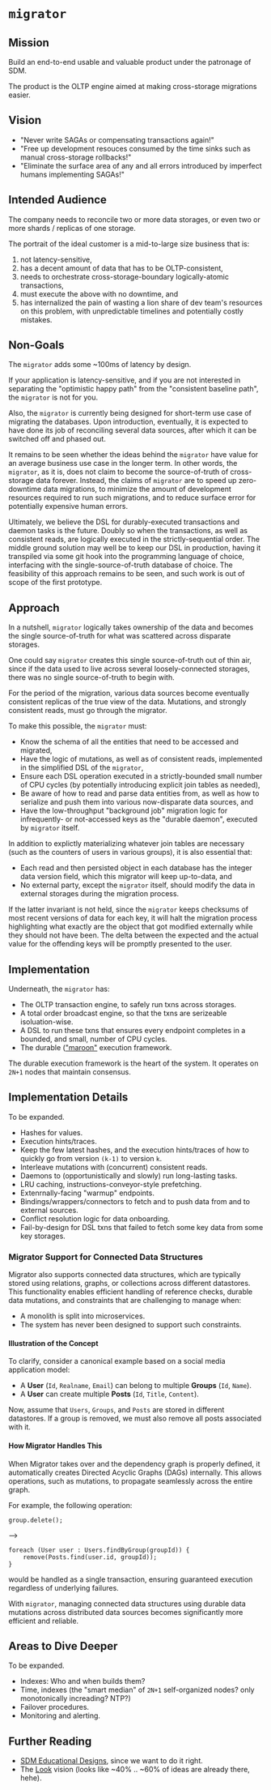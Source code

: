 # `migrator`

## Mission

Build an end-to-end usable and valuable product under the patronage of SDM.

The product is the OLTP engine aimed at making cross-storage migrations easier.

## Vision

* "Never write SAGAs or compensating transactions again!"
* "Free up development resouces consumed by the time sinks such as manual cross-storage rollbacks!"
* "Eliminate the surface area of any and all errors introduced by imperfect humans implementing SAGAs!"

## Intended Audience

The company needs to reconcile two or more data storages, or even two or more shards / replicas of one storage.

The portrait of the ideal customer is a mid-to-large size business that is:

1. not latency-sensitive,
2. has a decent amount of data that has to be OLTP-consistent,
3. needs to orchestrate cross-storage-boundary logically-atomic transactions,
4. must execute the above with no downtime, and
5. has internalized the pain of wasting a lion share of dev team's resources on this problem, with unpredictable timelines and potentially costly mistakes.
 
## Non-Goals

The `migrator` adds some ~100ms of latency by design.

If your application is latency-sensitive, and if you are not interested in separating the "optimistic happy path" from the "consistent baseline path", the `migrator` is not for you.

Also, the `migrator` is currently being designed for short-term use case of migrating the databases. Upon introduction, eventually, it is expected to have done its job of reconciling several data sources, after which it can be switched off and phased out.

It remains to be seen whether the ideas behind the `migrator` have value for an average business use case in the longer term. In other words, the `migrator`, as it is, does not claim to become the source-of-truth of cross-storage data forever. Instead, the claims of `migrator` are to speed up zero-downtime data migrations, to minimize the amount of development resources required to run such migrations, and to reduce surface error for potentially expensive human errors.

Ultimately, we believe the DSL for durably-executed transactions and daemon tasks is the future. Doubly so when the transactions, as well as consistent reads, are logically executed in the strictly-sequential order. The middle ground solution may well be to keep our DSL in production, having it transpiled via some git hook into the programming language of choice, interfacing with the single-source-of-truth database of choice. The feasibility of this approach remains to be seen, and such work is out of scope of the first prototype.

## Approach

In a nutshell, `migrator` logically takes ownership of the data and becomes the single source-of-truth for what was scattered across disparate storages.

One could say `migrator` creates this single source-of-truth out of thin air, since if the data used to live across several loosely-connected storages, there was no single source-of-truth to begin with.

For the period of the migration, various data sources become eventually consistent replicas of the true view of the data. Mutations, and strongly consistent reads, must go through the migrator.

To make this possible, the `migrator` must:

* Know the schema of all the entities that need to be accessed and migrated,
* Have the logic of mutations, as well as of consistent reads, implemented in the simplified DSL of the `migrator`,
* Ensure each DSL operation executed in a strictly-bounded small number of CPU cycles (by potentially introducing explicit join tables as needed),
* Be aware of how to read and parse data entities from, as well as how to serialize and push them into various now-disparate data sources, and
* Have the low-throughput "background job" migration logic for infrequently- or not-accessed keys as the "durable daemon", executed by `migrator` itself.

In addition to explictly materializing whatever join tables are necessary (such as the counters of users in various groups), it is also essential that:

* Each read and then persisted object in each database has the integer data version field, which this migrator will keep up-to-data, and
* No external party, except the `migrator` itself, should modify the data in external storages during the migration process.

If the latter invariant is not held, since the `migrator` keeps checksums of most recent versions of data for each key, it will halt the migration process highlighting what exactly are the object that got modified externally while they should not have been. The delta between the expected and the actual value for the offending keys will be promptly presented to the user.

## Implementation

Underneath, the `migrator` has:

* The OLTP transaction engine, to safely run txns across storages.
* A total order broadcast engine, so that the txns are serizeable isoluation-wise.
* A DSL to run these txns that ensures every endpoint completes in a bounded, and small, number of CPU cycles.
* The durable (["maroon"](https://dimakorolev.substack.com/p/durable-execution) execution framework.

The durable execution framework is the heart of the system. It operates on `2N+1` nodes that maintain consensus.

## Implementation Details

To be expanded.

* Hashes for values.
* Execution hints/traces.
* Keep the few latest hashes, and the execution hints/traces of how to quickly go from version `(k-1)` to version `k`.
* Interleave mutations with (concurrent) consistent reads.
* Daemons to (opportunistically and slowly) run long-lasting tasks.
* LRU caching, instructions-conveyor-style prefetching.
* Extenrnally-facing "warmup" endpoints.
* Bindings/wrappers/connectors to fetch and to push data from and to external sources.
* Conflict resolution logic for data onboarding.
* Fail-by-design for DSL txns that failed to fetch some key data from some key storages.
  
### Migrator Support for Connected Data Structures

Migrator also supports connected data structures, which are typically stored using relations, graphs, or collections across different datastores. This functionality enables efficient handling of reference checks, durable data mutations, and constraints that are challenging to manage when:

- A monolith is split into microservices.
- The system has never been designed to support such constraints.

#### Illustration of the Concept

To clarify, consider a canonical example based on a social media application model:

- A **User** (`Id`, `Realname`, `Email`) can belong to multiple **Groups** (`Id`, `Name`).
- A **User** can create multiple **Posts** (`Id`, `Title`, `Content`).

Now, assume that `Users`, `Groups`, and `Posts` are stored in different datastores. If a group is removed, we must also remove all posts associated with it. 

#### How Migrator Handles This

When Migrator takes over and the dependency graph is properly defined, it automatically creates Directed Acyclic Graphs (DAGs) internally. This allows operations, such as mutations, to propagate seamlessly across the entire graph.

For example, the following operation:

```
group.delete();
```

-->

```
foreach (User user : Users.findByGroup(groupId)) {
    remove(Posts.find(user.id, groupId));
}
```

would be handled as a single transaction, ensuring guaranteed execution regardless of underlying failures. 

With `migrator`, managing connected data structures using durable data mutations across distributed data sources becomes significantly more efficient and reliable.

## Areas to Dive Deeper

To be expanded.

* Indexes: Who and when builds them?
* Time, indexes (the "smart median" of `2N+1` self-organized nodes? only monotonically increading? NTP?)
* Failover procedures.
* Monitoring and alerting.

## Further Reading

* [SDM Educational Designs](https://github.com/SysDesignMeetup/sdm?tab=readme-ov-file#educational-designs), since we want to do it right.
* The [Look](https://github.com/SysDesignMeetup/look) vision (looks like ~40% .. ~60% of ideas are already there, hehe).

